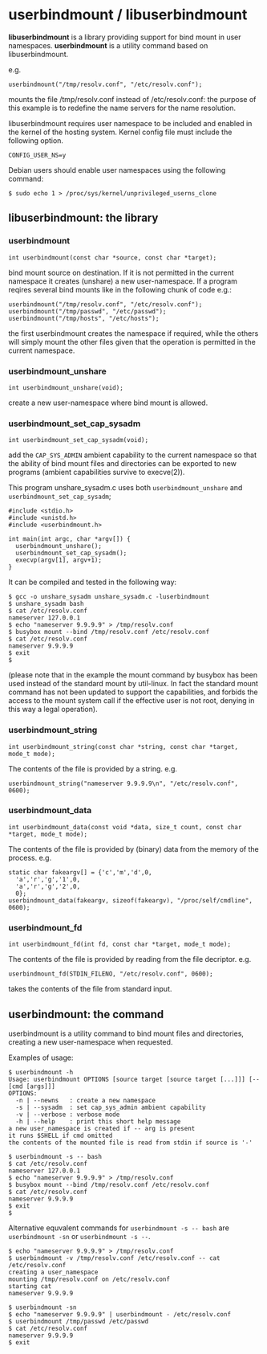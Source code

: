 # userbindmount / libuserbindmount

**libuserbindmount** is a library providing support for bind mount in user namespaces.
**userbindmount** is a utility command based on libuserbindmount.

e.g. 
```
userbindmount("/tmp/resolv.conf", "/etc/resolv.conf");
```
mounts the file /tmp/resolv.conf instead of /etc/resolv.conf: the purpose of this
example is to redefine the name servers for the name resolution.

libuserbindmount requires user namespace to be included and enabled in the kernel of the hosting system.
Kernel config file must include the following option.
```
CONFIG_USER_NS=y
```

Debian users should enable user namespaces using the following command:
```
$ sudo echo 1 > /proc/sys/kernel/unprivileged_userns_clone
```

## libuserbindmount: the library

### userbindmount
```
int userbindmount(const char *source, const char *target);
```
bind mount source on destination. If it is not permitted in the current namespace it
creates (unshare) a new user-namespace.
If a program reqires several bind mounts like in the following chunk of code e.g.:
```
userbindmount("/tmp/resolv.conf", "/etc/resolv.conf");
userbindmount("/tmp/passwd", "/etc/passwd");
userbindmount("/tmp/hosts", "/etc/hosts");
```
the first userbindmount creates the namespace if required, while the others will
simply mount the other files given that the operation is permitted in the current namespace.

### userbindmount\_unshare
```
int userbindmount_unshare(void);
```
create a new user-namespace where bind mount is allowed.

### userbindmount\_set\_cap\_sysadm
```
int userbindmount_set_cap_sysadm(void);
```
add the ```CAP_SYS_ADMIN``` ambient capability to the current namespace so that the ability
of bind mount files and directories can be exported to new programs (ambient capabilities 
survive to execve(2)).

This program unshare_sysadm.c uses both ```userbindmount_unshare``` and ```userbindmount_set_cap_sysadm```; 
```
#include <stdio.h>
#include <unistd.h>
#include <userbindmount.h>

int main(int argc, char *argv[]) {
  userbindmount_unshare();
  userbindmount_set_cap_sysadm();
  execvp(argv[1], argv+1);
}
```

It can be compiled and tested in the following way:
```
$ gcc -o unshare_sysadm unshare_sysadm.c -luserbindmount
$ unshare_sysadm bash
$ cat /etc/resolv.conf 
nameserver 127.0.0.1
$ echo "nameserver 9.9.9.9" > /tmp/resolv.conf
$ busybox mount --bind /tmp/resolv.conf /etc/resolv.conf 
$ cat /etc/resolv.conf
nameserver 9.9.9.9
$ exit
$
```

(please note that in the example the mount command by busybox has been used instead of the
 standard mount by util-linux. In fact the standard mount command has not been updated to
 support the capabilities, and forbids the access to the mount system call if the effective user
 is not root, denying in this way a legal operation).

### userbindmount\_string
```
int userbindmount_string(const char *string, const char *target, mode_t mode);
```
The contents of the file is provided by a string.
e.g.
```
userbindmount_string("nameserver 9.9.9.9\n", "/etc/resolv.conf", 0600);
```

### userbindmount\_data
```
int userbindmount_data(const void *data, size_t count, const char *target, mode_t mode);
```
The contents of the file is provided by (binary) data from the memory of the process. 
e.g.
```
static char fakeargv[] = {'c','m','d',0,
  'a','r','g','1',0,
  'a','r','g','2',0,
  0};
userbindmount_data(fakeargv, sizeof(fakeargv), "/proc/self/cmdline", 0600);
```

### userbindmount\_fd
```
int userbindmount_fd(int fd, const char *target, mode_t mode);
```
The contents of the file is provided by reading from the file decriptor.
e.g.
```
userbindmount_fd(STDIN_FILENO, "/etc/resolv.conf", 0600);
```
takes the contents of the file from standard input.

## userbindmount: the command

userbindmount is a utility command to bind mount files and directories, creating a
new user-namespace when requested.

Examples of usage:
```
$ userbindmount -h
Usage: userbindmount OPTIONS [source target [source target [...]]] [-- [cmd [args]]] 
OPTIONS:
  -n | --newns   : create a new namespace
  -s | --sysadm  : set cap_sys_admin ambient capability
  -v | --verbose : verbose mode
  -h | --help    : print this short help message
a new user_namespace is created if -- arg is present
it runs $SHELL if cmd omitted
the contents of the mounted file is read from stdin if source is '-'
```

```
$ userbindmount -s -- bash
$ cat /etc/resolv.conf 
nameserver 127.0.0.1
$ echo "nameserver 9.9.9.9" > /tmp/resolv.conf
$ busybox mount --bind /tmp/resolv.conf /etc/resolv.conf 
$ cat /etc/resolv.conf
nameserver 9.9.9.9
$ exit
$
```
Alternative equvalent commands for ```userbindmount -s -- bash``` are ```userbindmount -sn``` or ```userbindmount -s --```.


```
$ echo "nameserver 9.9.9.9" > /tmp/resolv.conf
$ userbindmount -v /tmp/resolv.conf /etc/resolv.conf -- cat /etc/resolv.conf
creating a user_namespace
mounting /tmp/resolv.conf on /etc/resolv.conf
starting cat
nameserver 9.9.9.9
```

```
$ userbindmount -sn
$ echo "nameserver 9.9.9.9" | userbindmount - /etc/resolv.conf
$ userbindmount /tmp/passwd /etc/passwd
$ cat /etc/resolv.conf
nameserver 9.9.9.9
$ exit
```

